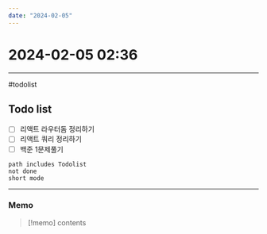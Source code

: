 ```yaml
---
date: "2024-02-05"
---
```

# 2024-02-05 02:36
---

#todolist


## Todo list

- [ ] 리액트 라우터돔 정리하기
- [ ] 리액트 쿼리 정리하기
- [ ] 백준 1문제풀기
 
```tasks
path includes Todolist
not done
short mode
```
---
### Memo
> [!memo]
> contents
